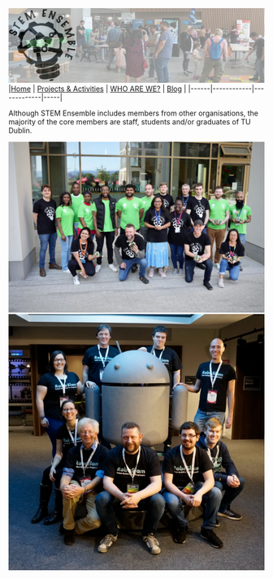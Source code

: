 ![STEM Ensemble Banner](stemensemblebanner.svg)
|[Home](README.md) | [Projects & Activities](ACTIVITIES.md) | [WHO ARE WE?](WHOAREWE.md) |  [Blog](BLOG.md) |
|------|------------|-------------|-----|

Although STEM Ensemble includes members from other organisations, the majority of the core members are staff, students and/or graduates of TU Dublin.

![STEM Ensemble June 2023](stemensemblejun23.jpg)
![Roboslam in Google HQ Dublin](rslamgoogle.webp)
